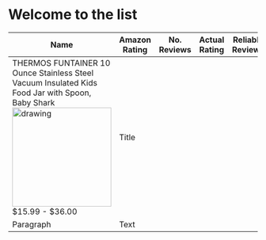 # Welcome to the list

| Name      | Amazon Rating | No. Reviews | Actual Rating | Reliable Reviews | Reviews deleted |
| ----------- | ----------- | ----------- | ----------- | ----------- | ----------- |
| THERMOS FUNTAINER 10 Ounce Stainless Steel Vacuum Insulated Kids Food Jar with Spoon, Baby Shark <br><img src="https://images-na.ssl-images-amazon.com/images/I/71cj7LSaS9L._AC_UL900_SR900,600_.jpg" alt="drawing" width="200"/><br>$15.99 - $36.00      | Title       | | | | |
| Paragraph   | Text        | | | | | 


